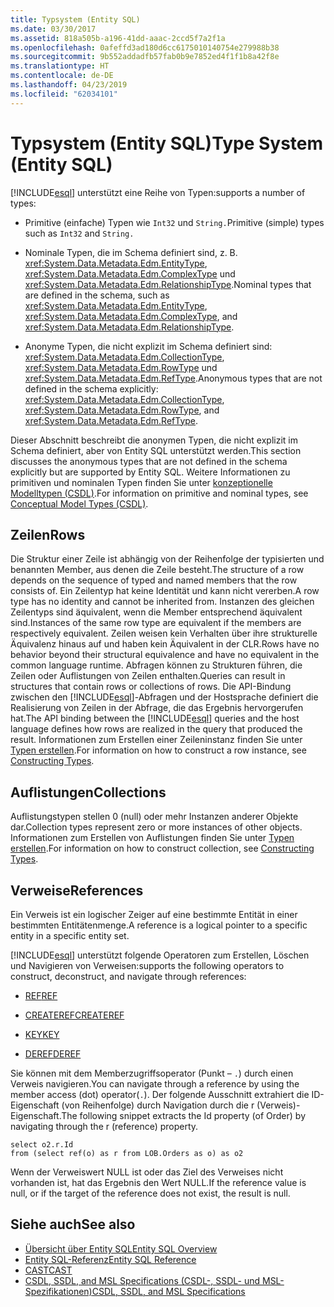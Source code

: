 ```yaml
---
title: Typsystem (Entity SQL)
ms.date: 03/30/2017
ms.assetid: 818a505b-a196-41dd-aaac-2ccd5f7a2f1a
ms.openlocfilehash: 0afeffd3ad180d6cc6175010140754e279988b38
ms.sourcegitcommit: 9b552addadfb57fab0b9e7852ed4f1f1b8a42f8e
ms.translationtype: HT
ms.contentlocale: de-DE
ms.lasthandoff: 04/23/2019
ms.locfileid: "62034101"
---
```

# <a name="type-system-entity-sql"></a><span data-ttu-id="a4b56-102">Typsystem (Entity SQL)</span><span class="sxs-lookup"><span data-stu-id="a4b56-102">Type System (Entity SQL)</span></span>
[!INCLUDE[esql](../../../../../../includes/esql-md.md)] <span data-ttu-id="a4b56-103">unterstützt eine Reihe von Typen:</span><span class="sxs-lookup"><span data-stu-id="a4b56-103">supports a number of types:</span></span>  
  
- <span data-ttu-id="a4b56-104">Primitive (einfache) Typen wie `Int32` und `String.`</span><span class="sxs-lookup"><span data-stu-id="a4b56-104">Primitive (simple) types such as `Int32` and `String.`</span></span>  
  
- <span data-ttu-id="a4b56-105">Nominale Typen, die im Schema definiert sind, z. B. <xref:System.Data.Metadata.Edm.EntityType>, <xref:System.Data.Metadata.Edm.ComplexType> und <xref:System.Data.Metadata.Edm.RelationshipType>.</span><span class="sxs-lookup"><span data-stu-id="a4b56-105">Nominal types that are defined in the schema, such as <xref:System.Data.Metadata.Edm.EntityType>, <xref:System.Data.Metadata.Edm.ComplexType>, and <xref:System.Data.Metadata.Edm.RelationshipType>.</span></span>  
  
- <span data-ttu-id="a4b56-106">Anonyme Typen, die nicht explizit im Schema definiert sind: <xref:System.Data.Metadata.Edm.CollectionType>, <xref:System.Data.Metadata.Edm.RowType> und <xref:System.Data.Metadata.Edm.RefType>.</span><span class="sxs-lookup"><span data-stu-id="a4b56-106">Anonymous types that are not defined in the schema explicitly: <xref:System.Data.Metadata.Edm.CollectionType>, <xref:System.Data.Metadata.Edm.RowType>, and <xref:System.Data.Metadata.Edm.RefType>.</span></span>  
  
 <span data-ttu-id="a4b56-107">Dieser Abschnitt beschreibt die anonymen Typen, die nicht explizit im Schema definiert, aber von Entity SQL unterstützt werden.</span><span class="sxs-lookup"><span data-stu-id="a4b56-107">This section discusses the anonymous types that are not defined in the schema explicitly but are supported by Entity SQL.</span></span> <span data-ttu-id="a4b56-108">Weitere Informationen zu primitiven und nominalen Typen finden Sie unter [konzeptionelle Modelltypen (CSDL)](/ef/ef6/modeling/designer/advanced/edmx/csdl-spec#conceptual-model-types-csdl).</span><span class="sxs-lookup"><span data-stu-id="a4b56-108">For information on primitive and nominal types, see [Conceptual Model Types (CSDL)](/ef/ef6/modeling/designer/advanced/edmx/csdl-spec#conceptual-model-types-csdl).</span></span>  
  
## <a name="rows"></a><span data-ttu-id="a4b56-109">Zeilen</span><span class="sxs-lookup"><span data-stu-id="a4b56-109">Rows</span></span>  
 <span data-ttu-id="a4b56-110">Die Struktur einer Zeile ist abhängig von der Reihenfolge der typisierten und benannten Member, aus denen die Zeile besteht.</span><span class="sxs-lookup"><span data-stu-id="a4b56-110">The structure of a row depends on the sequence of typed and named members that the row consists of.</span></span> <span data-ttu-id="a4b56-111">Ein Zeilentyp hat keine Identität und kann nicht vererben.</span><span class="sxs-lookup"><span data-stu-id="a4b56-111">A row type has no identity and cannot be inherited from.</span></span> <span data-ttu-id="a4b56-112">Instanzen des gleichen Zeilentyps sind äquivalent, wenn die Member entsprechend äquivalent sind.</span><span class="sxs-lookup"><span data-stu-id="a4b56-112">Instances of the same row type are equivalent if the members are respectively equivalent.</span></span> <span data-ttu-id="a4b56-113">Zeilen weisen kein Verhalten über ihre strukturelle Äquivalenz hinaus auf und haben kein Äquivalent in der CLR.</span><span class="sxs-lookup"><span data-stu-id="a4b56-113">Rows have no behavior beyond their structural equivalence and have no equivalent in the common language runtime.</span></span> <span data-ttu-id="a4b56-114">Abfragen können zu Strukturen führen, die Zeilen oder Auflistungen von Zeilen enthalten.</span><span class="sxs-lookup"><span data-stu-id="a4b56-114">Queries can result in structures that contain rows or collections of rows.</span></span> <span data-ttu-id="a4b56-115">Die API-Bindung zwischen den [!INCLUDE[esql](../../../../../../includes/esql-md.md)]-Abfragen und der Hostsprache definiert die Realisierung von Zeilen in der Abfrage, die das Ergebnis hervorgerufen hat.</span><span class="sxs-lookup"><span data-stu-id="a4b56-115">The API binding between the [!INCLUDE[esql](../../../../../../includes/esql-md.md)] queries and the host language defines how rows are realized in the query that produced the result.</span></span> <span data-ttu-id="a4b56-116">Informationen zum Erstellen einer Zeileninstanz finden Sie unter [Typen erstellen](../../../../../../docs/framework/data/adonet/ef/language-reference/constructing-types-entity-sql.md).</span><span class="sxs-lookup"><span data-stu-id="a4b56-116">For information on how to construct a row instance, see [Constructing Types](../../../../../../docs/framework/data/adonet/ef/language-reference/constructing-types-entity-sql.md).</span></span>  
  
## <a name="collections"></a><span data-ttu-id="a4b56-117">Auflistungen</span><span class="sxs-lookup"><span data-stu-id="a4b56-117">Collections</span></span>  
 <span data-ttu-id="a4b56-118">Auflistungstypen stellen 0 (null) oder mehr Instanzen anderer Objekte dar.</span><span class="sxs-lookup"><span data-stu-id="a4b56-118">Collection types represent zero or more instances of other objects.</span></span> <span data-ttu-id="a4b56-119">Informationen zum Erstellen von Auflistungen finden Sie unter [Typen erstellen](../../../../../../docs/framework/data/adonet/ef/language-reference/constructing-types-entity-sql.md).</span><span class="sxs-lookup"><span data-stu-id="a4b56-119">For information on how to construct collection, see [Constructing Types](../../../../../../docs/framework/data/adonet/ef/language-reference/constructing-types-entity-sql.md).</span></span>  
  
## <a name="references"></a><span data-ttu-id="a4b56-120">Verweise</span><span class="sxs-lookup"><span data-stu-id="a4b56-120">References</span></span>  
 <span data-ttu-id="a4b56-121">Ein Verweis ist ein logischer Zeiger auf eine bestimmte Entität in einer bestimmten Entitätenmenge.</span><span class="sxs-lookup"><span data-stu-id="a4b56-121">A reference is a logical pointer to a specific entity in a specific entity set.</span></span>  
  
 [!INCLUDE[esql](../../../../../../includes/esql-md.md)] <span data-ttu-id="a4b56-122">unterstützt folgende Operatoren zum Erstellen, Löschen und Navigieren von Verweisen:</span><span class="sxs-lookup"><span data-stu-id="a4b56-122">supports the following operators to construct, deconstruct, and navigate through references:</span></span>  
  
- [<span data-ttu-id="a4b56-123">REF</span><span class="sxs-lookup"><span data-stu-id="a4b56-123">REF</span></span>](../../../../../../docs/framework/data/adonet/ef/language-reference/ref-entity-sql.md)  
  
- [<span data-ttu-id="a4b56-124">CREATEREF</span><span class="sxs-lookup"><span data-stu-id="a4b56-124">CREATEREF</span></span>](../../../../../../docs/framework/data/adonet/ef/language-reference/createref-entity-sql.md)  
  
- [<span data-ttu-id="a4b56-125">KEY</span><span class="sxs-lookup"><span data-stu-id="a4b56-125">KEY</span></span>](../../../../../../docs/framework/data/adonet/ef/language-reference/key-entity-sql.md)  
  
- [<span data-ttu-id="a4b56-126">DEREF</span><span class="sxs-lookup"><span data-stu-id="a4b56-126">DEREF</span></span>](../../../../../../docs/framework/data/adonet/ef/language-reference/deref-entity-sql.md)  
  
 <span data-ttu-id="a4b56-127">Sie können mit dem Memberzugriffsoperator (Punkt – `.`) durch einen Verweis navigieren.</span><span class="sxs-lookup"><span data-stu-id="a4b56-127">You can navigate through a reference by using the member access (dot) operator(`.`).</span></span> <span data-ttu-id="a4b56-128">Der folgende Ausschnitt extrahiert die ID-Eigenschaft (von Reihenfolge) durch Navigation durch die r (Verweis)-Eigenschaft.</span><span class="sxs-lookup"><span data-stu-id="a4b56-128">The following snippet extracts the Id property (of Order) by navigating through the r (reference) property.</span></span>  
  
```  
select o2.r.Id   
from (select ref(o) as r from LOB.Orders as o) as o2   
```  
  
 <span data-ttu-id="a4b56-129">Wenn der Verweiswert NULL ist oder das Ziel des Verweises nicht vorhanden ist, hat das Ergebnis den Wert NULL.</span><span class="sxs-lookup"><span data-stu-id="a4b56-129">If the reference value is null, or if the target of the reference does not exist, the result is null.</span></span>  
  
## <a name="see-also"></a><span data-ttu-id="a4b56-130">Siehe auch</span><span class="sxs-lookup"><span data-stu-id="a4b56-130">See also</span></span>

- [<span data-ttu-id="a4b56-131">Übersicht über Entity SQL</span><span class="sxs-lookup"><span data-stu-id="a4b56-131">Entity SQL Overview</span></span>](../../../../../../docs/framework/data/adonet/ef/language-reference/entity-sql-overview.md)
- [<span data-ttu-id="a4b56-132">Entity SQL-Referenz</span><span class="sxs-lookup"><span data-stu-id="a4b56-132">Entity SQL Reference</span></span>](../../../../../../docs/framework/data/adonet/ef/language-reference/entity-sql-reference.md)
- [<span data-ttu-id="a4b56-133">CAST</span><span class="sxs-lookup"><span data-stu-id="a4b56-133">CAST</span></span>](../../../../../../docs/framework/data/adonet/ef/language-reference/cast-entity-sql.md)
- [<span data-ttu-id="a4b56-134">CSDL, SSDL, and MSL Specifications (CSDL-, SSDL- und MSL-Spezifikationen)</span><span class="sxs-lookup"><span data-stu-id="a4b56-134">CSDL, SSDL, and MSL Specifications</span></span>](../../../../../../docs/framework/data/adonet/ef/language-reference/csdl-ssdl-and-msl-specifications.md)
